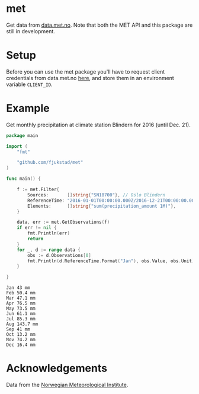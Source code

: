 # met
Get data from [data.met.no](http://data.met.no). Note that both the MET API and
this package are still in development. 

# Setup
Before you can use the met package you'll have to request client credentials
from data.met.no [here](https://data.met.no/auth/requestCredentials.html), and
store them in an environment variable `CLIENT_ID`. 

# Example
Get monthly precipitation at climate station Blindern for 2016 (until Dec. 21).  

```go
package main

import (
	"fmt"

	"github.com/fjukstad/met"
)

func main() {

	f := met.Filter{
		Sources:       []string{"SN18700"}, // Oslo Blindern
		ReferenceTime: "2016-01-01T00:00:00.000Z/2016-12-21T00:00:00.000Z",
		Elements:      []string{"sum(precipitation_amount 1M)"},
	}

	data, err := met.GetObservations(f)
	if err != nil {
		fmt.Println(err)
        return
	}
	for _, d := range data {
		obs := d.Observations[0]
		fmt.Println(d.ReferenceTime.Format("Jan"), obs.Value, obs.Unit)
	}

}
```

```
Jan 43 mm
Feb 50.4 mm
Mar 47.1 mm
Apr 76.5 mm
May 73.5 mm
Jun 61.1 mm
Jul 85.3 mm
Aug 143.7 mm
Sep 41 mm
Oct 13.2 mm
Nov 74.2 mm
Dec 16.4 mm
```

# Acknowledgements 
Data from the [Norwegian Meteorological Institute](http://met.no). 

